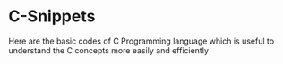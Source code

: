 # C-Snippets
Here are the basic codes of C Programming language which is useful to understand the C concepts more easily and efficiently
